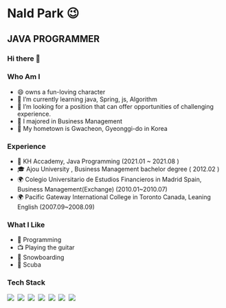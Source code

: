 

# Nald Park 😉

## JAVA PROGRAMMER

### Hi there 👋

### Who Am I
- 😄 owns a fun-loving character
- 🌱 I’m currently learning java, Spring, js, Algorithm
- 👯 I’m looking for a position that can offer opportunities of challenging experience.
- 🥇 I majored in Business Management
- 🚅 My hometown is Gwacheon, Gyeonggi-do in Korea

### Experience

- 💊 KH Accademy, Java Programming (2021.01 ~ 2021.08 )
- 🎓 Ajou University , Business Management  bachelor degree ( 2012.02 )
- 🌍 Colegio Universitario de Estudios Financieros in Madrid Spain, Business Management(Exchange) (2010.01~2010.07)
- 🌍 Pacific Gateway International College in Toronto Canada, Leaning English (2007.09~2008.09)

### What I Like

- 💬 Programming
- 📺 Playing the guitar
- 🔵 Snowboarding
- 🍕 Scuba

### Tech Stack

<img src="https://img.shields.io/badge/Java-007396?style=flat-square&logo=Java&logoColor=white"/></a>&nbsp;
<img src="https://img.shields.io/badge/SpringBoot-6aad3d?style=flat-square&logo=SpringBoot&logoColor=white"/></a>&nbsp;
<img src="https://img.shields.io/badge/Oracle-c14432?style=flat-square&logo=Oracle&logoColor=white"/></a>&nbsp;
<img src="https://img.shields.io/badge/Javascript-ffb13b?style=flat-square&logo=Javascript&logoColor=white"/></a>&nbsp;
<img src="https://img.shields.io/badge/jQuery-3766AB?style=flat-square&logo=jQuery&logoColor=white"/></a>&nbsp;
<img src="https://img.shields.io/badge/html5-dd4d25?style=flat-square&logo=html5&logoColor=white"/></a>&nbsp;
<img src="https://img.shields.io/badge/CSS3-116eb9?style=flat-square&logo=CSS3&logoColor=white"/></a>&nbsp;








